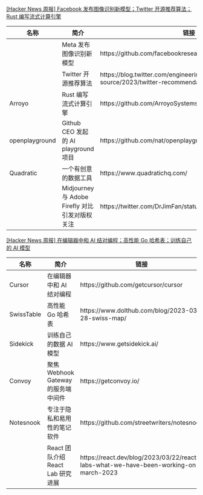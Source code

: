 [[Hacker News 周报] Facebook 发布图像识别新模型；Twitter 开源推荐算法；Rust
编写流式计算引擎](https://www.bilibili.com/video/BV1hT411x7Mi)
<table>
  <theader>
    <th>名称</th>
    <th>简介</th>
    <th>链接</th>
  </theader>
  <tbody>
    <tr>
      <td></td>
      <td>Meta 发布图像识别新模型</td>
      <td>https://github.com/facebookresearch/segment-anything</td>
    </tr><tr>
      <td></td>
      <td>Twitter 开源推荐算法</td>
      <td>https://blog.twitter.com/engineering/en_us/topics/open-source/2023/twitter-recommendation-algorithm</td>
    </tr><tr>
      <td>Arroyo</td>
      <td>Rust 编写流式计算引擎</td>
      <td>https://github.com/ArroyoSystems/arroyo</td>
    </tr><tr>
      <td>openplayground</td>
      <td>Github CEO 发起的 AI playground 项目</td>
      <td>https://github.com/nat/openplayground</td>
    </tr><tr>
      <td>Quadratic</td>
      <td>一个有创意的数据工具</td>
      <td>https://www.quadratichq.com/</td>
    </tr><tr>
      <td></td>
      <td>Midjourney 与 Adobe Firefly 对比引发对版权关注</td>
      <td>https://twitter.com/DrJimFan/status/1642921475849203712</td>
    </tr>
  </tbody>
</table>

[[Hacker News 周报] 在编辑器中和 AI 结对编程；高性能 Go 哈希表；训练自己的 AI
模型](https://www.bilibili.com/video/BV1fX4y1r7CW)
<table>
  <theader>
    <th>名称</th>
    <th>简介</th>
    <th>链接</th>
  </theader>
  <tbody>
    <tr>
      <td>Cursor</td>
      <td>在编辑器中和 AI 结对编程</td>
      <td>https://github.com/getcursor/cursor</td>
    </tr><tr>
      <td>SwissTable</td>
      <td>高性能 Go 哈希表</td>
      <td>https://www.dolthub.com/blog/2023-03-28-swiss-map/</td>
    </tr><tr>
      <td>Sidekick</td>
      <td>训练自己的数据 AI 模型</td>
      <td>https://www.getsidekick.ai/</td>
    </tr><tr>
      <td>Convoy</td>
      <td>聚焦 Webhook Gateway 的服务端中间件</td>
      <td>https://getconvoy.io/</td>
    </tr><tr>
      <td>Notesnook</td>
      <td>专注于隐私和易用性的笔记软件</td>
      <td>https://github.com/streetwriters/notesnook</td>
    </tr><tr>
      <td></td>
      <td>React 团队介绍 React Lab 研究进展</td>
      <td>https://react.dev/blog/2023/03/22/react-labs-what-we-have-been-working-on-march-2023</td>
    </tr>
  </tbody>
</table>